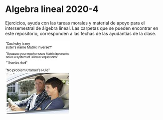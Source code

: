 # Algebra lineal 2020-4

Ejercicios, ayuda con las tareas morales y material de apoyo para el intersemestral de álgebra lineal. Las carpetas que se pueden encontrar en este repositorio, corresponden a las fechas de las ayudantías de la clase. 

![Test Image 1](meme.jpg)
